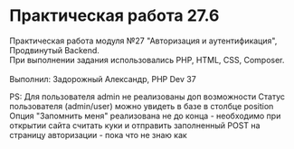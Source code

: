# **Практическая работа 27.6**

Практическая работа модуля №27 "Авторизация и аутентификация", Продвинутый Backend.<br>
При выполнении задания использовались PHP, HTML, CSS, Composer.
<br>
<br>
Выполнил: Задорожный Александр, PHP Dev 37

PS: Для пользователя admin не реализованы доп возможности
Статус пользователя (admin/user) можно увидеть в базе в столбце position
Опция "Запомнить меня" реализована не до конца - необходимо при открытии сайта считать куки и отправить заполненный POST на страницу 
авторизации - пока что не знаю как